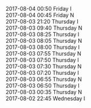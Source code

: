 2017-08-04 00:50 Friday  I  
2017-08-04 00:45 Friday  N  
2017-08-03 21:20 Thursday  I  
2017-08-03 09:40 Thursday  N  
2017-08-03 08:25 Thursday  I  
2017-08-03 08:05 Thursday  N  
2017-08-03 08:00 Thursday  I  
2017-08-03 07:55 Thursday  N  
2017-08-03 07:50 Thursday  I  
2017-08-03 07:30 Thursday  N  
2017-08-03 07:20 Thursday  I  
2017-08-03 06:55 Thursday  N  
2017-08-03 06:50 Thursday  I  
2017-08-03 00:35 Thursday  N  
2017-08-02 22:45 Wednesday  I  
